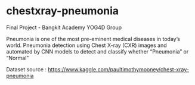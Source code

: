 # chestxray-pneumonia
Final Project - Bangkit Academy
YOG4D Group

Pneumonia is one of the most pre-eminent medical diseases in today’s world. Pneumonia detection using Chest X-ray (CXR) images and automated by CNN models to detect and classify whether “Pneumonia” or “Normal”


Dataset source : 
https://www.kaggle.com/paultimothymooney/chest-xray-pneumonia

